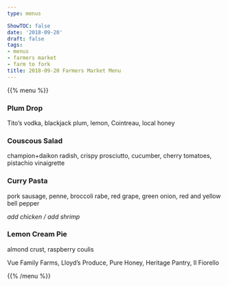 ```yaml
---
type: menus

ShowTOC: false
date: '2018-09-20'
draft: false
tags:
- menus
- farmers market
- farm to fork
title: 2018-09-20 Farmers Market Menu
---
```


{{% menu %}}

### Plum Drop

Tito’s vodka, blackjack plum, lemon, Cointreau, local honey

### Couscous Salad

champion\+daikon radish, crispy prosciutto, cucumber,
cherry tomatoes, pistachio vinaigrette

### Curry Pasta

pork sausage, penne, broccoli rabe, red grape,
green onion, red and yellow bell pepper

*add chicken / add shrimp*

### Lemon Cream Pie

almond crust, raspberry coulis


Vue Family Farms, Lloyd’s Produce, Pure Honey,
Heritage Pantry, Il Fiorello

{{% /menu %}}

